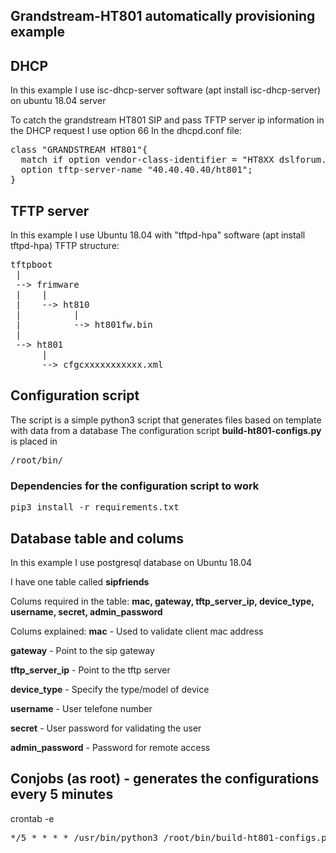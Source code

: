 ## Grandstream-HT801 automatically provisioning example


## DHCP
In this example I use isc-dhcp-server software (apt install isc-dhcp-server) on ubuntu 18.04 server

To catch the grandstream HT801 SIP and pass TFTP server ip information in the DHCP request I use option 66
In the dhcpd.conf file:
<pre>
class "GRANDSTREAM HT801"{
  match if option vendor-class-identifier = "HT8XX dslforum.org";
  option tftp-server-name "40.40.40.40/ht801";
}
</pre>

## TFTP server
In this example I use Ubuntu 18.04 with "tftpd-hpa" software (apt install tftpd-hpa)
TFTP structure:
<pre>
tftpboot
 |
 --> frimware
 |    |
 |    --> ht810
 |          |
 |          --> ht801fw.bin
 |
 --> ht801
      |
      --> cfgcxxxxxxxxxxx.xml
</pre>

## Configuration script
The script is a simple python3 script that generates files based on template with data from a database
The configuration script **build-ht801-configs.py** is placed in <pre>/root/bin/</pre>

### Dependencies for the configuration script to work
<pre>
pip3 install -r requirements.txt
</pre>

## Database table and colums
In this example I use postgresql database on Ubuntu 18.04

I have one table called **sipfriends**

Colums required in the table: 
**mac, gateway, tftp_server_ip, device_type, username, secret, admin_password**

Colums explained:
**mac** - Used to validate client mac address

**gateway** - Point to the sip gateway

**tftp_server_ip** - Point to the tftp server

**device_type** - Specify the type/model of device

**username** - User telefone number

**secret** - User password for validating the user

**admin_password** - Password for remote access


## Conjobs (as root) - generates the configurations every 5 minutes
crontab -e 
<pre>*/5 * * * * /usr/bin/python3 /root/bin/build-ht801-configs.py</pre>
